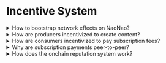 # Incentive System

<details>

<summary>How to bootstrap network effects on NaoNao?</summary>

#### <mark style="color:green;">`oneliner`</mark>

More producers attracts more consumers. More consumers attract more producers.

#### <mark style="color:blue;">`extended`</mark>

At first there is one content creator, a single producer. The online events added by this content creator provides the basis for any producer and any consumer to follow after that. The first content indexed on NaoNao must drive enough interest for anyone on the internet to find something valuable on the platform. The goal in the early days is to find another producer or the first consumer to join the community and from there everything will move in some kind of lockstep. The flywheel will spin if some fraction of content creators and premium subscribers can be onboard continuously over time. A little bit here. A little bit there. The assumption for fundamental value accrual here can be described as follows:

* online events have an inherent value
* indexing more online events captures more value
* more value captured convinces more users to subscribe
* more subscriptions imply higher revenue

</details>

<details>

<summary>How are producers incentivized to create content?</summary>

#### <mark style="color:green;">`oneliner`</mark>

Producers get paid to create content on the NaoNao platform.

#### <mark style="color:blue;">`extended`</mark>

When adding online events to the platform, and when generating engagement on those event links, then content creators can be rewarded by users who want to subscribe to premium features. The decision to fund producers is directly made by the consumers, peer-to-peer. That means users send their subscription fee directly to the content creators they want to reward for their service. Producers get rewarded in pure free market fashion on the NaoNao platform. That allows anyone to be a content creator and get paid, given they provide real value to the platform and its users.&#x20;

</details>

<details>

<summary>How are consumers incentivized to pay subscription fees?</summary>

#### <mark style="color:green;">`oneliner`</mark>

Consumers consume, in the most convenience and most pleasure maximizing ways.

#### <mark style="color:blue;">`extended`</mark>

The premise of consumption on NaoNao is purely based on the fact that many great online activities can be indexed on the platform. Given that this were to be true, it is fair to say that "if you build it they will come". And then consumers do what consumers do best, they consume. The incentive to pay the subscription fee will become obvious for power users who want to organize the platform's content in ways that match the interests of the individual. Imagine google would transparently allow you to configure the search algorithm based on your needs and wishes, instead of pretending to know you and showing you what they think is right and true amidst the paid advertisements in between. The user can make NaoNao their own without interference of magical algorithms that nobody understands. On NaoNao, you create the lists of online activities that you are interested in. You do that, and nobody else.

</details>

<details>

<summary>Why are subscription payments peer-to-peer?</summary>

#### <mark style="color:green;">`oneliner`</mark>

Because the free market is the best tool to find truth.

#### <mark style="color:blue;">`extended`</mark>

Individuals making individual decisions allow the NaoNao platform to facilitate value creation based on merit. The user decides what they want to see and do on the platform, and in that spirit they decide who to reward to enable their individual needs. When individuals exchange value in a peer-to-peer fashion, they do always retain full control of their intentions and funds. In Web3 terms that implies trustless and non-custodial transactions that nobody can prevent or interfere with. Anything that is not peer-to-peer is not a free market, is not trustless and is probably not non-custodial. Anything that is not peer-to-peer is more likely to be a honeypot for corruption and exploitation. And we have enough of those system out there in the world.

</details>

<details>

<summary>How does the onchain reputation system work?</summary>

#### <mark style="color:green;">`oneliner`</mark>

The smart contracts track how often producers receive subscriptions fees.

#### <mark style="color:blue;">`extended`</mark>

When users subscribe for premium features, they are deciding which content creators to reward for their services by sending their subscription fee directly to those selected addresses. The subscription smart contract tracks how often the content creator addresses got funded, effectively creating a productivity matrix, or leaderboard if you will. Knowing which producers got funded how many times enables the platform to understand who creates real value. With these onchain information it becomes possible to allow content creators to e.g. mint an commemorative **NFT** or to effectively distribute an **Airdrop** allocation in the future.&#x20;

The properties of this reputation system are [decently sybil resistant](https://en.wikipedia.org/wiki/Sybil\_attack). While participation is open, free and permissionless for content creators, their reputation comes from real money intentionally spend by real users. Those users for themselves make the choice to reward a content creator based on merit. Arguably an attacker could simply send the subscription fees to themselves. In the process they would forfeit the service fee deducted by the platform. And while the attacker could record themselves as content creator, they could only do that once a month. After one year an attacker could create an onchain reputation for themselves attributing 12 productivity points to their address. In contrast, legitimate content creators are likely to receive orders of magnitude more subscription fees if they created real value to real users. The distribution of funds across the productivity matrix allows the platform to define some kind of threshold that is being considered safe. And while no system is 100%, the amount of time, work, money and consistency required in order to game the system in malicious ways makes the onchain reputation system of the NaoNao platform reasonably well prepared to reward the vast majority of honest actors in the future.

Note that next to the onchain reputation there will exist a fair amount of offchain reputation, because the content platform itself, so far, is running on Web2 rails. This part cannot easily be compromised by external actors.&#x20;

</details>
